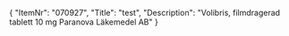 {
  "ItemNr": "070927",
  "Title": "test",
  "Description": "Volibris, filmdragerad tablett 10 mg Paranova Läkemedel AB"
}